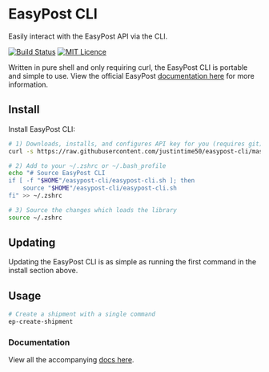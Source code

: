 # EasyPost CLI

Easily interact with the EasyPost API via the CLI.

[![Build Status](https://travis-ci.org/Justintime50/easypost-cli.svg?branch=master)](https://travis-ci.org/Justintime50/easypost-cli)
[![MIT Licence](https://badges.frapsoft.com/os/mit/mit.svg?v=103)](https://opensource.org/licenses/mit-license.php)

Written in pure shell and only requiring curl, the EasyPost CLI is portable and simple to use. View the official EasyPost [documentation here](https://www.easypost.com/docs/api) for more information.

## Install

Install EasyPost CLI:

```bash
# 1) Downloads, installs, and configures API key for you (requires git)
curl -s https://raw.githubusercontent.com/justintime50/easypost-cli/master/install.sh | bash

# 2) Add to your ~/.zshrc or ~/.bash_profile
echo "# Source EasyPost CLI
if [ -f "$HOME"/easypost-cli/easypost-cli.sh ]; then
    source "$HOME"/easypost-cli/easypost-cli.sh
fi" >> ~/.zshrc

# 3) Source the changes which loads the library
source ~/.zshrc
```

## Updating

Updating the EasyPost CLI is as simple as running the first command in the install section above.

## Usage

```bash
# Create a shipment with a single command
ep-create-shipment
```

### Documentation

View all the accompanying [docs here](/docs/README.md).
